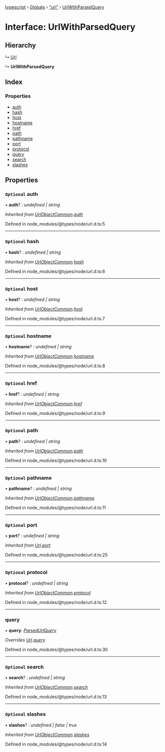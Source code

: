 [typescript](../README.md) › [Globals](../globals.md) › ["url"](../modules/_url_.md) › [UrlWithParsedQuery](_url_.urlwithparsedquery.md)

# Interface: UrlWithParsedQuery

## Hierarchy

  ↳ [Url](_url_.url-1.md)

  ↳ **UrlWithParsedQuery**

## Index

### Properties

* [auth](_url_.urlwithparsedquery.md#optional-auth)
* [hash](_url_.urlwithparsedquery.md#optional-hash)
* [host](_url_.urlwithparsedquery.md#optional-host)
* [hostname](_url_.urlwithparsedquery.md#optional-hostname)
* [href](_url_.urlwithparsedquery.md#optional-href)
* [path](_url_.urlwithparsedquery.md#optional-path)
* [pathname](_url_.urlwithparsedquery.md#optional-pathname)
* [port](_url_.urlwithparsedquery.md#optional-port)
* [protocol](_url_.urlwithparsedquery.md#optional-protocol)
* [query](_url_.urlwithparsedquery.md#query)
* [search](_url_.urlwithparsedquery.md#optional-search)
* [slashes](_url_.urlwithparsedquery.md#optional-slashes)

## Properties

### `Optional` auth

• **auth**? : *undefined | string*

*Inherited from [UrlObjectCommon](_url_.urlobjectcommon.md).[auth](_url_.urlobjectcommon.md#optional-auth)*

Defined in node_modules/@types/node/url.d.ts:5

___

### `Optional` hash

• **hash**? : *undefined | string*

*Inherited from [UrlObjectCommon](_url_.urlobjectcommon.md).[hash](_url_.urlobjectcommon.md#optional-hash)*

Defined in node_modules/@types/node/url.d.ts:6

___

### `Optional` host

• **host**? : *undefined | string*

*Inherited from [UrlObjectCommon](_url_.urlobjectcommon.md).[host](_url_.urlobjectcommon.md#optional-host)*

Defined in node_modules/@types/node/url.d.ts:7

___

### `Optional` hostname

• **hostname**? : *undefined | string*

*Inherited from [UrlObjectCommon](_url_.urlobjectcommon.md).[hostname](_url_.urlobjectcommon.md#optional-hostname)*

Defined in node_modules/@types/node/url.d.ts:8

___

### `Optional` href

• **href**? : *undefined | string*

*Inherited from [UrlObjectCommon](_url_.urlobjectcommon.md).[href](_url_.urlobjectcommon.md#optional-href)*

Defined in node_modules/@types/node/url.d.ts:9

___

### `Optional` path

• **path**? : *undefined | string*

*Inherited from [UrlObjectCommon](_url_.urlobjectcommon.md).[path](_url_.urlobjectcommon.md#optional-path)*

Defined in node_modules/@types/node/url.d.ts:10

___

### `Optional` pathname

• **pathname**? : *undefined | string*

*Inherited from [UrlObjectCommon](_url_.urlobjectcommon.md).[pathname](_url_.urlobjectcommon.md#optional-pathname)*

Defined in node_modules/@types/node/url.d.ts:11

___

### `Optional` port

• **port**? : *undefined | string*

*Inherited from [Url](_url_.url-1.md).[port](_url_.url-1.md#optional-port)*

Defined in node_modules/@types/node/url.d.ts:25

___

### `Optional` protocol

• **protocol**? : *undefined | string*

*Inherited from [UrlObjectCommon](_url_.urlobjectcommon.md).[protocol](_url_.urlobjectcommon.md#optional-protocol)*

Defined in node_modules/@types/node/url.d.ts:12

___

###  query

• **query**: *[ParsedUrlQuery](_querystring_.parsedurlquery.md)*

*Overrides [Url](_url_.url-1.md).[query](_url_.url-1.md#optional-query)*

Defined in node_modules/@types/node/url.d.ts:30

___

### `Optional` search

• **search**? : *undefined | string*

*Inherited from [UrlObjectCommon](_url_.urlobjectcommon.md).[search](_url_.urlobjectcommon.md#optional-search)*

Defined in node_modules/@types/node/url.d.ts:13

___

### `Optional` slashes

• **slashes**? : *undefined | false | true*

*Inherited from [UrlObjectCommon](_url_.urlobjectcommon.md).[slashes](_url_.urlobjectcommon.md#optional-slashes)*

Defined in node_modules/@types/node/url.d.ts:14
